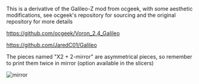 This is a derivative of the Galileo-Z mod from ocgeek, with some aesthetic modifications, see ocgeek's repository for sourcing and the original repository for more details

https://github.com/ocgeek/Voron_2.4_Galileo

https://github.com/JaredC01/Galileo

The pieces named "X2 + 2-mirror" are asymmetrical pieces, so remember to print them twice in mirror (option available in the slicers)

![mirror](https://user-images.githubusercontent.com/28500698/140617873-9ba4fd97-18a4-4fc5-a643-8d27bb3f4b40.jpg)


